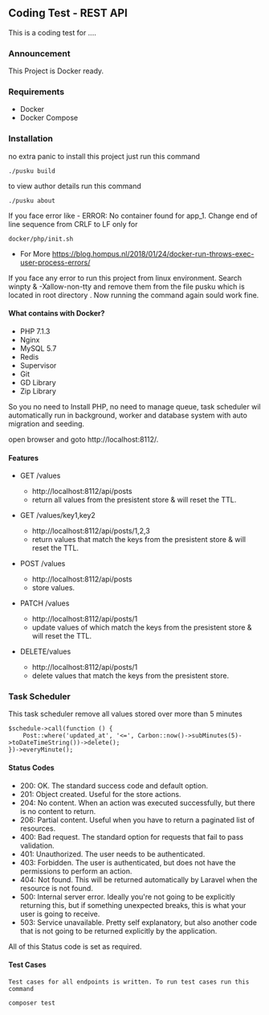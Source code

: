 ## Coding Test - REST API
This is a coding test for ....

### Announcement
This Project is Docker ready.

### Requirements
* Docker
* Docker Compose


### Installation
no extra panic to install this project just run this command

```shell
./pusku build
```

to view author details run this command

```shell
./pusku about
```
If you face error like - ERROR: No container found for app_1. Change end of line sequence from CRLF to LF only for 
```shell
docker/php/init.sh
```
- For More https://blog.hompus.nl/2018/01/24/docker-run-throws-exec-user-process-errors/

If you face any error to run this project from linux environment. Search winpty & -Xallow-non-tty and remove them from the file pusku which is located in root directory . Now running the command again sould work fine.

#### What contains with Docker?

- PHP 7.1.3
- Nginx
- MySQL 5.7
- Redis
- Supervisor
- Git
- GD Library
- Zip Library

So you no need to Install PHP, no need to manage queue, task scheduler wil automatically run in background, worker and database system with auto migration and seeding.

open browser and goto http://localhost:8112/. 


#### Features
- GET /values
    - http://localhost:8112/api/posts
    - return all values from the presistent store & will reset the TTL.

- GET /values/key1,key2
    - http://localhost:8112/api/posts/1,2,3
    - return values that match the keys from the presistent store & will reset the TTL.

- POST /values
    - http://localhost:8112/api/posts
    - store values.

- PATCH /values
    - http://localhost:8112/api/posts/1
    - update values of which match the keys from the presistent store & will reset the TTL.

- DELETE/values
    - http://localhost:8112/api/posts/1
    - delete values that match the keys from the presistent store.


### Task Scheduler

This task scheduler remove all values stored over more than 5 minutes

```shell
$schedule->call(function () {
    Post::where('updated_at', '<=', Carbon::now()->subMinutes(5)->toDateTimeString())->delete();
})->everyMinute();
```

#### Status Codes

- 200: OK. The standard success code and default option.
- 201: Object created. Useful for the store actions.
- 204: No content. When an action was executed successfully, but there is no content to return.
- 206: Partial content. Useful when you have to return a paginated list of resources.
- 400: Bad request. The standard option for requests that fail to pass validation.
- 401: Unauthorized. The user needs to be authenticated.
- 403: Forbidden. The user is authenticated, but does not have the permissions to perform an action.
- 404: Not found. This will be returned automatically by Laravel when the resource is not found.
- 500: Internal server error. Ideally you're not going to be explicitly returning this, but if something unexpected breaks, this is what your user is going to receive.
- 503: Service unavailable. Pretty self explanatory, but also another code that is not going to be returned explicitly by the application.

All of this Status code is set as required.

#### Test Cases 
    Test cases for all endpoints is written. To run test cases run this command
```shell
composer test
```